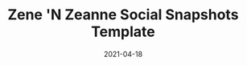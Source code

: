 ---
title: "Zene 'N Zeanne Social Snapshots Template"
show_title_on_cover: false
date: "2021-04-18"
version: 4
volume: 0
issue: 0
category: "Social Snapshots"
format: "comic-strip-v2022_2"
synopsis: "A Template for Zene 'N Zeanne: Social Snapshots Offline Download Format"
modes_v2: [
    {mode_name: "Original", scenes: ["0-Original"]},
    {mode_name: "With Face Masks", scenes: ["0-With Face Masks"]},
    {mode_name: "With Double Face Masks", scenes: ["0-With Double Face Masks"]},
    {mode_name: "With Double Face Masks and Face Shields", scenes: ["0-With Double Face Masks and Face Shields"]}
]
---